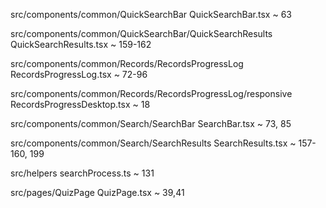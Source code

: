 src/components/common/QuickSearchBar
    QuickSearchBar.tsx ~ 63
    
src/components/common/QuickSearchBar/QuickSearchResults
    QuickSearchResults.tsx ~ 159-162

src/components/common/Records/RecordsProgressLog
    RecordsProgressLog.tsx ~ 72-96

src/components/common/Records/RecordsProgressLog/responsive
    RecordsProgressDesktop.tsx ~ 18

src/components/common/Search/SearchBar
    SearchBar.tsx ~ 73, 85

src/components/common/Search/SearchResults
    SearchResults.tsx ~ 157-160, 199

src/helpers 
    searchProcess.ts ~ 131

src/pages/QuizPage
    QuizPage.tsx ~ 39,41
